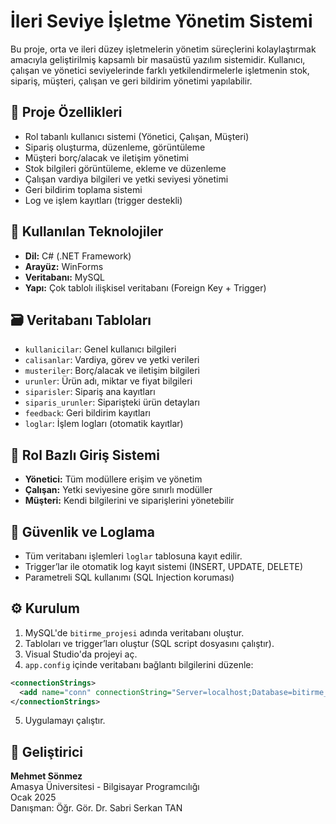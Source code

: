 # İleri Seviye İşletme Yönetim Sistemi

Bu proje, orta ve ileri düzey işletmelerin yönetim süreçlerini kolaylaştırmak amacıyla geliştirilmiş kapsamlı bir masaüstü yazılım sistemidir. Kullanıcı, çalışan ve yönetici seviyelerinde farklı yetkilendirmelerle işletmenin stok, sipariş, müşteri, çalışan ve geri bildirim yönetimi yapılabilir.

## 📌 Proje Özellikleri

- Rol tabanlı kullanıcı sistemi (Yönetici, Çalışan, Müşteri)
- Sipariş oluşturma, düzenleme, görüntüleme
- Müşteri borç/alacak ve iletişim yönetimi
- Stok bilgileri görüntüleme, ekleme ve düzenleme
- Çalışan vardiya bilgileri ve yetki seviyesi yönetimi
- Geri bildirim toplama sistemi
- Log ve işlem kayıtları (trigger destekli)

## 🧱 Kullanılan Teknolojiler

- **Dil:** C# (.NET Framework)
- **Arayüz:** WinForms
- **Veritabanı:** MySQL
- **Yapı:** Çok tablolı ilişkisel veritabanı (Foreign Key + Trigger)

## 🗃️ Veritabanı Tabloları

- `kullanicilar`: Genel kullanıcı bilgileri
- `calisanlar`: Vardiya, görev ve yetki verileri
- `musteriler`: Borç/alacak ve iletişim bilgileri
- `urunler`: Ürün adı, miktar ve fiyat bilgileri
- `siparisler`: Sipariş ana kayıtları
- `siparis_urunler`: Siparişteki ürün detayları
- `feedback`: Geri bildirim kayıtları
- `loglar`: İşlem logları (otomatik kayıtlar)

## 👥 Rol Bazlı Giriş Sistemi

- **Yönetici:** Tüm modüllere erişim ve yönetim
- **Çalışan:** Yetki seviyesine göre sınırlı modüller
- **Müşteri:** Kendi bilgilerini ve siparişlerini yönetebilir

## 🔐 Güvenlik ve Loglama

- Tüm veritabanı işlemleri `loglar` tablosuna kayıt edilir.
- Trigger’lar ile otomatik log kayıt sistemi (INSERT, UPDATE, DELETE)
- Parametreli SQL kullanımı (SQL Injection koruması)

## ⚙️ Kurulum

1. MySQL'de `bitirme_projesi` adında veritabanı oluştur.
2. Tabloları ve trigger’ları oluştur (SQL script dosyasını çalıştır).
3. Visual Studio'da projeyi aç.
4. `app.config` içinde veritabanı bağlantı bilgilerini düzenle:

```xml
<connectionStrings>
  <add name="conn" connectionString="Server=localhost;Database=bitirme_projesi;Uid=root;Pwd=seninsifren;" />
</connectionStrings>
```

5. Uygulamayı çalıştır.

## 👤 Geliştirici

**Mehmet Sönmez**  
Amasya Üniversitesi - Bilgisayar Programcılığı  
Ocak 2025  
Danışman: Öğr. Gör. Dr. Sabri Serkan TAN
